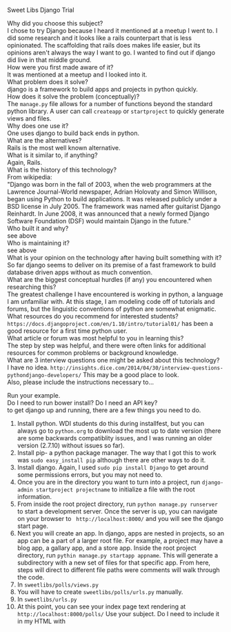 Sweet Libs Django Trial

Why did you choose this subject?  
  I chose to try Django because I heard it mentioned at a meetup I went to. I did some research and it looks like a rails counterpart that is less opinionated. The scaffolding that rails does makes life easier, but its opinions aren't always the way I want to go. I wanted to find out if django did live in that middle ground.  
How were you first made aware of it?  
  It was mentioned at a meetup and I looked into it.  
What problem does it solve?  
  django is a framework to build apps and projects in python quickly.  
How does it solve the problem (conceptually)?  
  The `manage.py` file allows for a number of functions beyond the standard python library. A user can call `createapp` or `startproject` to quickly generate views and files.  
Why does one use it?  
  One uses django to build back ends in python.  
What are the alternatives?  
  Rails is the most well known alternative.  
What is it similar to, if anything?  
  Again, Rails.  
What is the history of this technology?  
  From wikipedia:  
    "Django was born in the fall of 2003, when the web programmers at the Lawrence Journal-World newspaper, Adrian Holovaty and Simon Willison, began using Python to build applications. It was released publicly under a BSD license in July 2005. The framework was named after guitarist Django Reinhardt. In June 2008, it was announced that a newly formed Django Software Foundation (DSF) would maintain Django in the future."  
Who built it and why?  
  see above  
Who is maintaining it?  
  see above  
What is your opinion on the technology after having built something with it?  
  So far django seems to deliver on its premise of a fast framework to build database driven apps without as much convention.  
What are the biggest conceptual hurdles (if any) you encountered when researching this?  
  The greatest challenge I have encountered is working in python, a language I am unfamiliar with. At this stage, I am modeling code off of tutorials and forums, but the linguistic conventions of python are somewhat enigmatic.  
What resources do you recommend for interested students?  
  `https://docs.djangoproject.com/en/1.10/intro/tutorial01/` has been a good resource for a first time python user.  
What article or forum was most helpful to you in learning this?  
  The step by step was helpful, and there were often links for additional resources for common problems or background knowledge.  
What are 3 interview questions one might be asked about this technology?  
  I have no idea.   `http://insights.dice.com/2014/04/30/interview-questions-pythondjango-developers/` This may be a good place to look.  
Also, please include the instructions necessary to...  

Run your example.  
Do I need to run bower install? Do I need an API key?  
  to get django up and running, there are a few things you need to do.  
  1) Install python. WDI students do this during installfest, but you can always go to `python.org` to download the most up to date version (there are some backwards compatiblity issues, and I was running an older version (2.7.10) without issues so far).
  2) Install pip- a python package manager. The way that I got this to work was `sudo easy_install pip` although there are other ways to do it.
  3) Install django. Again, I used `sudo pip install Django` to get around some permissions errors, but you may not need to.
  4) Once you are in the directory you want to turn into a project, run `django-admin startproject projectname` to initialize a file with the root information.
  5) From inside the root project directory, run `python manage.py runserver` to start a development server. Once the server is up, you can navigate on your browser to ` http://localhost:8000/` and you will see the django start page.
  6) Next you will create an app. In django, apps are nested in projects, so an app can be a part of a larger root file. For example, a project may have a blog app, a gallary app, and a store app. Inside the root project directory, run `pythin manage.py startapp appname`. This will generate a subdirectory with a new set of files for that specific app. From here, steps will direct to different file paths were comments will walk through the code.
  7) In `sweetlibs/polls/views.py`
  8) You will have to create `sweetlibs/polls/urls.py` manually.
  9) In `sweetlibs/urls.py`
  10) At this point, you can see your index page text rendering at `http://localhost:8000/polls/`
Use your subject.
Do I need to include it in my HTML with <script> tags? Do I need to brew install anything? Can I deploy it to Heroku?
